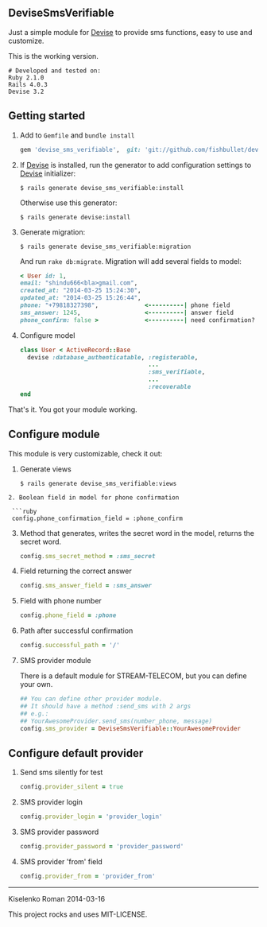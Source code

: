 ## DeviseSmsVerifiable ##
Just a simple module for [Devise](https://github.com/plataformatec/devise) to provide sms functions, easy to use and customize.

This is the working version.
```rbcon
# Developed and tested on:
Ruby 2.1.0
Rails 4.0.3
Devise 3.2
```
## Getting started
1. Add to `Gemfile` and `bundle install`

   ```ruby
   gem 'devise_sms_verifiable',  git: 'git://github.com/fishbullet/devise_sms_verifiable.git'
   ```
2. If [Devise](https://github.com/plataformatec/devise) is installed,
run the generator to add configuration settings
to [Devise](https://github.com/plataformatec/devise) initializer:

   ```irb
   $ rails generate devise_sms_verifiable:install
   ```
   Otherwise use this generator:
   ```irb
   $ rails generate devise:install
   ```
3. Generate migration:

   ```irb
   $ rails generate devise_sms_verifiable:migration
   ```
   And run  `rake db:migrate`. Migration will add several fields to model:
   ```ruby
   < User id: 1,
   email: "shindu666<bla>gmail.com",
   created_at: "2014-03-25 15:24:30",
   updated_at: "2014-03-25 15:26:44",
   phone: "+79818327398",             <----------| phone field
   sms_answer: 1245,                  <----------| answer field
   phone_confirm: false >             <----------| need confirmation?
   ```
4. Configure model

   ```ruby
   class User < ActiveRecord::Base
     devise :database_authenticatable, :registerable,
                                       ...
                                       :sms_verifiable,
                                       ...
                                       :recoverable
   end
   ```

That's it. You got your module working.

## Configure module
This module is very customizable, check it out:

1. Generate views

   ```irb
   $ rails generate devise_sms_verifiable:views
  ```
2. Boolean field in model for phone confirmation

   ```ruby
   config.phone_confirmation_field = :phone_confirm
   ```
3. Method that generates, writes the secret word in the model, returns the secret word.

   ```ruby
   config.sms_secret_method = :sms_secret
   ```
4. Field returning the correct answer

   ```ruby
   config.sms_answer_field = :sms_answer
   ```
5. Field with phone number

   ```ruby
   config.phone_field = :phone
   ```
6. Path after successful confirmation

   ```ruby
   config.successful_path = '/'
   ```
7. SMS provider module

   There is a default module for STREAM-TELECOM, but you can define your own.<br>

   ```ruby
   ## You can define other provider module.
   ## It should have a method :send_sms with 2 args
   ## e.g.:
   ## YourAwesomeProvider.send_sms(number_phone, message)
   config.sms_provider = DeviseSmsVerifiable::YourAwesomeProvider
   ```

## Configure default provider
1. Send sms silently for test

   ```ruby
   config.provider_silent = true
   ```
2. SMS provider login

   ```ruby
   config.provider_login = 'provider_login'
   ```
3. SMS provider password

   ```ruby
   config.provider_password = 'provider_password'
   ```
4. SMS provider 'from' field

   ```ruby
   config.provider_from = 'provider_from'
   ```

* * *

Kiselenko Roman 2014-03-16

This project rocks and uses MIT-LICENSE.
